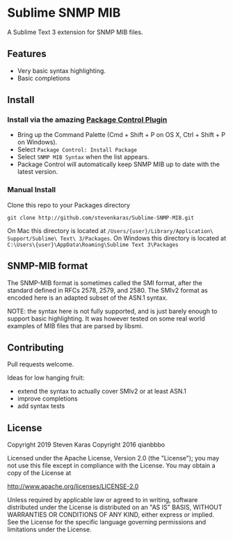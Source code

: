 # Sublime SNMP MIB

A Sublime Text 3 extension for SNMP MIB files.

## Features

* Very basic syntax highlighting.
* Basic completions

## Install

### Install via the amazing [Package Control Plugin](https://sublime.wbond.net/)

* Bring up the Command Palette (Cmd + Shift + P on OS X, Ctrl + Shift + P on Windows).
* Select `Package Control: Install Package`
* Select `SNMP MIB Syntax` when the list appears.
* Package Control will automatically keep SNMP MIB up to date with the latest version.

### Manual Install

Clone this repo to your Packages directory

    git clone http://github.com/stevenkaras/Sublime-SNMP-MIB.git

On Mac this directory is located at `/Users/{user}/Library/Application\ Support/Sublime\ Text\ 3/Packages`.
On Windows this directory is located at `C:\Users\{user}\AppData\Roaming\Sublime Text 3\Packages`

## SNMP-MIB format

The SNMP-MIB format is sometimes called the SMI format, after the standard defined in RFCs 2578, 2579, and 2580.
The SMIv2 format as encoded here is an adapted subset of the ASN.1 syntax.

NOTE: the syntax here is not fully supported, and is just barely enough to support basic highlighting.
It was however tested on some real world examples of MIB files that are parsed by libsmi.

## Contributing

Pull requests welcome.

Ideas for low hanging fruit:

* extend the syntax to actually cover SMIv2 or at least ASN.1
* improve completions
* add syntax tests

## License

Copyright 2019 Steven Karas
Copyright 2016 qianbbbo

Licensed under the Apache License, Version 2.0 (the "License"); you may not use this file except in compliance with the License. You may obtain a copy of the License at

http://www.apache.org/licenses/LICENSE-2.0

Unless required by applicable law or agreed to in writing, software distributed under the License is distributed on an "AS IS" BASIS, WITHOUT WARRANTIES OR CONDITIONS OF ANY KIND, either express or implied. See the License for the specific language governing permissions and limitations under the License.
